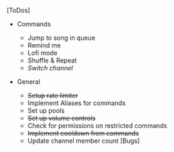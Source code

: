 [ToDos]
  - Commands
    * Jump to song in queue
    * Remind me
    * Lofi mode
    * Shuffle & Repeat
    * *Switch channel*

  - General
    * ~~Setup rate limiter~~
    * Implement Aliases for commands
    * Set up pools
    * ~~Set up volume controls~~
    * Check for permissions on restricted commands
    * ~~Implement cooldown from commands~~
    * Update channel member count
[Bugs]